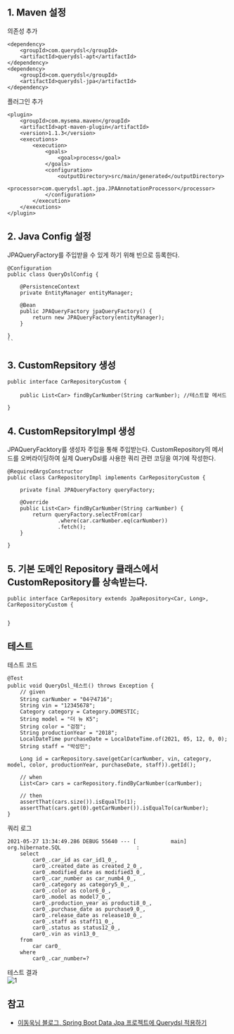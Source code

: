 ## 1. Maven 설정
의존성 추가
```
<dependency>
    <groupId>com.querydsl</groupId>
    <artifactId>querydsl-apt</artifactId>
</dependency>
<dependency>
    <groupId>com.querydsl</groupId>
    <artifactId>querydsl-jpa</artifactId>
</dependency>
```
플러그인 추가
```
<plugin>
    <groupId>com.mysema.maven</groupId>
    <artifactId>apt-maven-plugin</artifactId>
    <version>1.1.3</version>
    <executions>
        <execution>
            <goals>
                <goal>process</goal>
            </goals>
            <configuration>
                <outputDirectory>src/main/generated</outputDirectory>
                <processor>com.querydsl.apt.jpa.JPAAnnotationProcessor</processor>
            </configuration>
        </execution>
    </executions>
</plugin>
```

## 2. Java Config 설정
JPAQueryFactory를 주입받을 수 있게 하기 위해 빈으로 등록한다.
```
@Configuration
public class QueryDslConfig {

    @PersistenceContext
    private EntityManager entityManager;

    @Bean
    public JPAQueryFactory jpaQueryFactory() {
        return new JPAQueryFactory(entityManager);
    }

}
``
```

## 3. CustomRepsitory 생성
```
public interface CarRepositoryCustom {

    public List<Car> findByCarNumber(String carNumber); //테스트할 메서드

}
```

## 4. CustomRepsitoryImpl 생성
JPAQueryFacktory를 생성자 주입을 통해 주입받는다.
CustomRepository의 메서드를 오버라이딩하여 실제 QueryDsl를 사용한 쿼리 관련 코딩을 여기에 작성한다.
```
@RequiredArgsConstructor
public class CarRepositoryImpl implements CarRepositoryCustom {

    private final JPAQueryFactory queryFactory;

    @Override
    public List<Car> findByCarNumber(String carNumber) {
        return queryFactory.selectFrom(car)
                .where(car.carNumber.eq(carNumber))
                .fetch();
    }

}
```

## 5. 기본 도메인 Repository 클래스에서 CustomRepository를 상속받는다.
```
public interface CarRepository extends JpaRepository<Car, Long>, CarRepositoryCustom {

    
}
```

## 테스트
테스트 코드
```
@Test
public void QueryDsl_테스트() throws Exception {
    // given
    String carNumber = "04구4716";
    String vin = "12345678";
    Category category = Category.DOMESTIC;
    String model = "더 뉴 K5";
    String color = "검정";
    String productionYear = "2018";
    LocalDateTime purchaseDate = LocalDateTime.of(2021, 05, 12, 0, 0);
    String staff = "박성민";

    Long id = carRepository.save(getCar(carNumber, vin, category, model, color, productionYear, purchaseDate, staff)).getId();

    // when
    List<Car> cars = carRepository.findByCarNumber(carNumber);

    // then
    assertThat(cars.size()).isEqualTo(1);
    assertThat(cars.get(0).getCarNumber()).isEqualTo(carNumber);
}
```

쿼리 로그
```
2021-05-27 13:34:49.286 DEBUG 55640 --- [           main] org.hibernate.SQL                        : 
    select
        car0_.car_id as car_id1_0_,
        car0_.created_date as created_2_0_,
        car0_.modified_date as modified3_0_,
        car0_.car_number as car_numb4_0_,
        car0_.category as category5_0_,
        car0_.color as color6_0_,
        car0_.model as model7_0_,
        car0_.production_year as producti8_0_,
        car0_.purchase_date as purchase9_0_,
        car0_.release_date as release10_0_,
        car0_.staff as staff11_0_,
        car0_.status as status12_0_,
        car0_.vin as vin13_0_ 
    from
        car car0_ 
    where
        car0_.car_number=?
```

테스트 결과   
![1](https://raw.githubusercontent.com/smpark1020/tistory/master/JPA/SpringBoot%2C%20SpringDataJpa%2C%20Maven%20%ED%99%98%EA%B2%BD%EC%97%90%20QueryDsl%20%EC%A0%81%EC%9A%A9%ED%95%98%EA%B8%B0/1.PNG)

## 참고
* [이동욱님 블로그, Spring Boot Data Jpa 프로젝트에 Querydsl 적용하기](https://jojoldu.tistory.com/372)